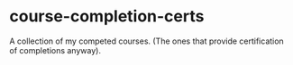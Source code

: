 # course-completion-certs
A collection of my competed courses. (The ones that provide certification of completions anyway).
